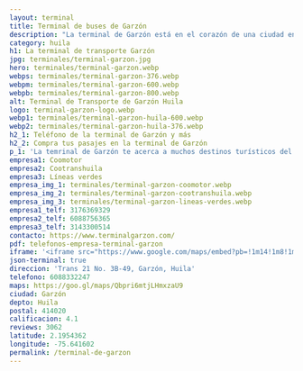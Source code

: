 ```yaml
---
layout: terminal
title: Terminal de buses de Garzón
description: "La terminal de Garzón está en el corazón de una ciudad en crecimiento constante. Además, está muy cerca a muchos atractivos turísticos del Huila"
category: huila
h1: La terminal de transporte Garzón
jpg: terminales/terminal-garzon.jpg
hero: terminales/terminal-garzon.webp
webps: terminales/terminal-garzon-376.webp
webpm: terminales/terminal-garzon-600.webp
webpb: terminales/terminal-garzon-800.webp
alt: Terminal de Transporte de Garzón Huila
logo: terminal-garzon-logo.webp
webp1: terminales/terminal-garzon-huila-600.webp
webp2: terminales/terminal-garzon-huila-376.webp
h2_1: Teléfono de la terminal de Garzón y más
h2_2: Compra tus pasajes en la terminal de Garzón
p_1: 'La temrinal de Garzón te acerca a muchos destinos turísticos del Huila, como por ejemplo, <a href="https://gurcoff.com/la-mano-del-gigante/" target="_blank">La mano del Gigante</a>'
empresa1: Coomotor
empresa2: Cootranshuila
empresa3: Líneas verdes
empresa_img_1: terminales/terminal-garzon-coomotor.webp
empresa_img_2: terminales/terminal-garzon-cootranshuila.webp
empresa_img_3: terminales/terminal-garzon-lineas-verdes.webp
empresa1_telf: 3176369329
empresa2_telf: 6088756365
empresa3_telf: 3143300514
contacto: https://www.terminalgarzon.com/
pdf: telefonos-empresa-terminal-garzon
iframe: '<iframe src="https://www.google.com/maps/embed?pb=!1m14!1m8!1m3!1d15947.55871129007!2d-75.641602!3d2.1954362!3m2!1i1024!2i768!4f13.1!3m3!1m2!1s0x8e24d99f0323a68d%3A0x134a9f31b5858430!2sTerminal%20De%20Transportes%20De%20Garz%C3%B3n!5e0!3m2!1ses-419!2sco!4v1683309446926!5m2!1ses-419!2sco" width="100%" height="450" style="border:0;" allowfullscreen="" loading="lazy" referrerpolicy="no-referrer-when-downgrade"></iframe>'
json-terminal: true
direccion: 'Trans 21 No. 3B-49, Garzón, Huila'
telefono: 6088332247
maps: https://goo.gl/maps/Qbpri6mtjLHmxzaU9
ciudad: Garzón
depto: Huila
postal: 414020
calificacion: 4.1
reviews: 3062
latitude: 2.1954362
longitude: -75.641602
permalink: /terminal-de-garzon
---
```

